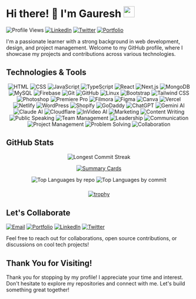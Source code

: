 <!-- Header -->
# Hi there! 👋 I'm Gauresh <img src="https://media.giphy.com/media/WUlplcMpOCEmTGBtBW/giphy.gif" width="30">

![Profile Views](https://komarev.com/ghpvc/?username=gaureshpai)
[![LinkedIn](https://img.shields.io/badge/-LinkedIn-blue?style=flat-square&logo=linkedin&logoColor=white)](https://linkedin.com/in/gaureshpai)
[![Twitter](https://img.shields.io/badge/-Twitter-1DA1F2?style=flat-square&logo=twitter&logoColor=white)](https://twitter.com/hseruag)
[![Portfolio](https://img.shields.io/badge/-Portfolio-red?style=flat-square)](https://gauresh.vercel.app)

I'm a passionate learner with a strong background in web development, design, and project management. Welcome to my GitHub profile, where I showcase my projects and contributions across various technologies.

<!-- Technologies -->
## Technologies & Tools

<p align="center">
  <img src="https://img.shields.io/badge/HTML-E34F26?style=for-the-badge&logo=html5&logoColor=white" alt="HTML">
  <img src="https://img.shields.io/badge/CSS-1572B6?style=for-the-badge&logo=css3&logoColor=white" alt="CSS">
  <img src="https://img.shields.io/badge/JavaScript-F7DF1E?style=for-the-badge&logo=javascript&logoColor=black" alt="JavaScript">
  <img src="https://img.shields.io/badge/TypeScript-3178C6?style=for-the-badge&logo=typescript&logoColor=white" alt="TypeScript">
  <img src="https://img.shields.io/badge/React-61DAFB?style=for-the-badge&logo=react&logoColor=black" alt="React">
  <img src="https://img.shields.io/badge/Next.js-000000?style=for-the-badge&logo=next.js&logoColor=white" alt="Next.js">
  <img src="https://img.shields.io/badge/MongoDB-47A248?style=for-the-badge&logo=mongodb&logoColor=white" alt="MongoDB">
  <img src="https://img.shields.io/badge/MySQL-4479A1?style=for-the-badge&logo=mysql&logoColor=white" alt="MySQL">
  <img src="https://img.shields.io/badge/Firebase-FFCA28?style=for-the-badge&logo=firebase&logoColor=black" alt="Firebase">
  <img src="https://img.shields.io/badge/Git-F05032?style=for-the-badge&logo=git&logoColor=white" alt="Git">
  <img src="https://img.shields.io/badge/GitHub-181717?style=for-the-badge&logo=github&logoColor=white" alt="GitHub">
  <img src="https://img.shields.io/badge/Linux-FCC624?style=for-the-badge&logo=linux&logoColor=black" alt="Linux">
  <img src="https://img.shields.io/badge/Bootstrap-563D7C?style=for-the-badge&logo=bootstrap&logoColor=white" alt="Bootstrap">
  <img src="https://img.shields.io/badge/TailwindCSS-06B6D4?style=for-the-badge&logo=tailwind-css&logoColor=white" alt="Tailwind CSS">
  <img src="https://img.shields.io/badge/Photoshop-31A8FF?style=for-the-badge&logo=adobe-photoshop&logoColor=black" alt="Photoshop">
  <img src="https://img.shields.io/badge/Premiere_Pro-9999FF?style=for-the-badge&logo=adobe-premiere-pro&logoColor=white" alt="Premiere Pro">
  <img src="https://img.shields.io/badge/Filmora-FF4D4D?style=for-the-badge&logo=filmora&logoColor=white" alt="Filmora">
  <img src="https://img.shields.io/badge/Figma-F24E1E?style=for-the-badge&logo=figma&logoColor=white" alt="Figma">
  <img src="https://img.shields.io/badge/Canva-00C4CC?style=for-the-badge&logo=canva&logoColor=white" alt="Canva">
  <img src="https://img.shields.io/badge/Vercel-000000?style=for-the-badge&logo=vercel&logoColor=white" alt="Vercel">
  <img src="https://img.shields.io/badge/Netlify-00C7B7?style=for-the-badge&logo=netlify&logoColor=white" alt="Netlify">
  <img src="https://img.shields.io/badge/WordPress-21759B?style=for-the-badge&logo=wordpress&logoColor=white" alt="WordPress">
  <img src="https://img.shields.io/badge/Shopify-7AB55C?style=for-the-badge&logo=shopify&logoColor=white" alt="Shopify">
  <img src="https://img.shields.io/badge/GoDaddy-1A0F47?style=for-the-badge&logo=godaddy&logoColor=white" alt="GoDaddy">
  <img src="https://img.shields.io/badge/ChatGPT-412991?style=for-the-badge&logo=openai&logoColor=white" alt="ChatGPT">
  <img src="https://img.shields.io/badge/Gemini AI-0033FF?style=for-the-badge&logo=gemini&logoColor=white" alt="Gemini AI">
  <img src="https://img.shields.io/badge/Claude AI-FFD700?style=for-the-badge&logo=claude&logoColor=black" alt="Claude AI">
  <img src="https://img.shields.io/badge/Cloudflare-F38020?style=for-the-badge&logo=cloudflare&logoColor=white" alt="Cloudflare">
  <img src="https://img.shields.io/badge/InVideo AI-2D9CDB?style=for-the-badge&logo=invideo&logoColor=white" alt="InVideo AI">
  <img src="https://img.shields.io/badge/Marketing-FF7F50?style=for-the-badge" alt="Marketing">
  <img src="https://img.shields.io/badge/Content Writing-FF6F61?style=for-the-badge" alt="Content Writing">
  <img src="https://img.shields.io/badge/Public Speaking-FFAA1D?style=for-the-badge" alt="Public Speaking">
  <img src="https://img.shields.io/badge/Team Management-00796B?style=for-the-badge" alt="Team Management">
  <img src="https://img.shields.io/badge/Leadership-FFD700?style=for-the-badge" alt="Leadership">
  <img src="https://img.shields.io/badge/Communication-2196F3?style=for-the-badge" alt="Communication">
  <img src="https://img.shields.io/badge/Project Management-607D8B?style=for-the-badge" alt="Project Management">
  <img src="https://img.shields.io/badge/Problem Solving-FF7043?style=for-the-badge" alt="Problem Solving">
  <img src="https://img.shields.io/badge/Collaboration-8BC34A?style=for-the-badge" alt="Collaboration">
</p>

<!-- GitHub Stats -->
## GitHub Stats

<div align="center">
  
![Longest Commit Streak](https://github-readme-streak-stats.herokuapp.com/?user=gaureshpai&theme=dark)

</div>

<div align="center">
  
[![Summary Cards](https://github-profile-summary-cards.vercel.app/api/cards/profile-details?username=gaureshpai&theme=radical)](https://github.com/vn7n24fzkq/github-profile-summary-cards)

</div>

<div align="center">
    <img src="https://github-profile-summary-cards.vercel.app/api/cards/repos-per-language?username=gaureshpai&theme=dark" alt="Top Languages by repo">
    <img src="https://github-profile-summary-cards.vercel.app/api/cards/most-commit-language?username=gaureshpai&theme=dark" alt="Top Languages by commit">
</div>

###
<div align="center">

[![trophy](https://github-profile-trophy.vercel.app/?username=gaureshpai&theme=onedark)](https://github.com/ryo-ma/github-profile-trophy)

</div>

<!-- Contact Me -->
## Let's Collaborate

<a href="mailto:paigauresh@gmail.com"><img src="https://img.shields.io/badge/-Email-EA4335?style=for-the-badge&logo=gmail&logoColor=white" alt="Email"></a>
<a href="https://gauresh.vercel.app"><img src="https://img.shields.io/badge/-Portfolio-FF5722?style=for-the-badge&logo=web&logoColor=white" alt="Portfolio"></a>
<a href="https://linkedin.com/in/gaureshpai"><img src="https://img.shields.io/badge/-LinkedIn-0077B5?style=for-the-badge&logo=linkedin&logoColor=white" alt="LinkedIn"></a>
<a href="https://twitter.com/hseruag"><img src="https://img.shields.io/badge/-Twitter-1DA1F2?style=for-the-badge&logo=twitter&logoColor=white" alt="Twitter"></a>

Feel free to reach out for collaborations, open source contributions, or discussions on cool tech projects!

<!-- Footer -->
## Thank You for Visiting!

Thank you for stopping by my profile! I appreciate your time and interest. Don't hesitate to explore my repositories and connect with me. Let's build something great together!

